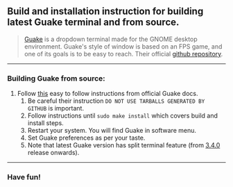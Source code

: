## Build and installation instruction for building latest Guake terminal and from source.

>[Guake](http://guake-project.org/) is a dropdown terminal made for the GNOME desktop environment.
  Guake's style of window is based on an FPS game, and one of its goals is to be easy to reach. Their official [github repository](https://github.com/Guake/guake/).
  
-----------------------------------

 ### Building Guake from source:
 1. Follow [this](https://guake.readthedocs.io/en/latest/user/installing.html#install-from-source) easy to follow instructions from official Guake docs.
 	1. Be careful their instruction `DO NOT USE TARBALLS GENERATED BY GITHUB` is important.
	2. Follow instructions until `sudo make install` which covers build and install steps.
	3. Restart your system. You will find Guake in software menu.
	4. Set Guake preferences as per your taste.
	5. Note that latest Guake version has split terminal feature (from [3.4.0](https://github.com/Guake/guake/releases/tag/3.4.0) release onwards). 

------------------------------------

### Have fun!
